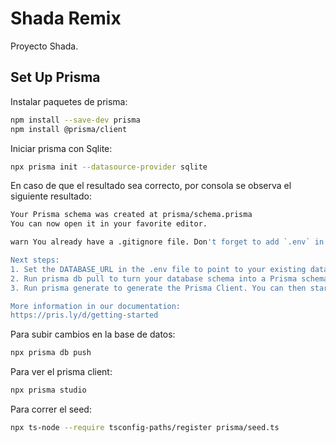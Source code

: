 # Shada Remix

Proyecto Shada.

## Set Up Prisma

Instalar paquetes de prisma:
```sh
npm install --save-dev prisma 
npm install @prisma/client
```

Iniciar prisma con Sqlite:
```sh
npx prisma init --datasource-provider sqlite
```

En caso de que el resultado sea correcto, por consola se observa el siguiente resultado:
```sh
Your Prisma schema was created at prisma/schema.prisma
You can now open it in your favorite editor.

warn You already have a .gitignore file. Don't forget to add `.env` in it to not commit any private information.

Next steps:
1. Set the DATABASE_URL in the .env file to point to your existing database. If your database has no tables yet, read https://pris.ly/d/getting-started
2. Run prisma db pull to turn your database schema into a Prisma schema.
3. Run prisma generate to generate the Prisma Client. You can then start querying your database.

More information in our documentation:
https://pris.ly/d/getting-started
```

Para subir cambios en la base de datos:

```sh
npx prisma db push
```


Para ver el prisma client:

```sh
npx prisma studio
```

Para correr el seed:

```sh
npx ts-node --require tsconfig-paths/register prisma/seed.ts
```